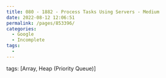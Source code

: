 ```yaml
---
title: 080 - 1882 - Process Tasks Using Servers - Medium
date: 2022-08-12 12:06:51
permalink: /pages/853396/
categories:
  - Google
  - Incomplete
tags:
  - 
---
```

tags: [Array, Heap (Priority Queue)]